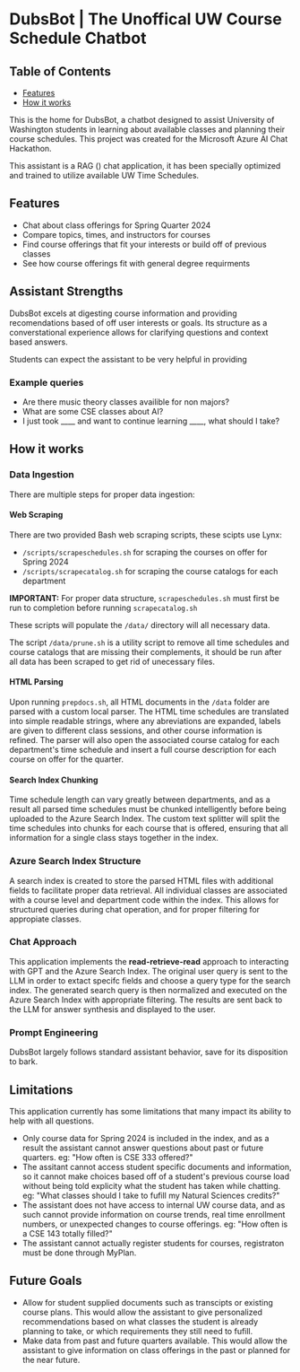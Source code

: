 

# DubsBot | The Unoffical UW Course Schedule Chatbot


## Table of Contents

- [Features](#features)
- [How it works](#how-it-works)


This is the home for DubsBot, a chatbot designed to assist University of Washington students in learning about available classes and planning their course schedules. This project was created for the Microsoft Azure AI Chat Hackathon.

This assistant is a RAG () chat application, it has been specially optimized and trained to utilize available UW Time Schedules.

## Features

* Chat about class offerings for Spring Quarter 2024
* Compare topics, times, and instructors for courses
* Find course offerings that fit your interests or build off of previous classes
* See how course offerings fit with general degree requirments

## Assistant Strengths

DubsBot excels at digesting course information and providing recomendations based of off user interests or goals. Its structure as a converstational experience allows for clarifying questions and context based answers.

Students can expect the assistant to be very helpful in providing 

### Example queries

* Are there music theory classes availible for non majors?
* What are some CSE classes about AI?
* I just took ____ and want to continue learning ____, what should I take?

## How it works

### Data Ingestion

There are multiple steps for proper data ingestion:

#### Web Scraping

There are two provided Bash web scraping scripts, these scipts use Lynx: 
* `/scripts/scrapeschedules.sh` for scraping the courses on offer for Spring 2024
* `/scripts/scrapecatalog.sh` for scraping the course catalogs for each department

**IMPORTANT:** For proper data structure, `scrapeschedules.sh` must first be run to completion before running `scrapecatalog.sh`

These scripts will populate the `/data/` directory will all necessary data. 

The script `/data/prune.sh` is a utility script to remove all time schedules and course catalogs that are missing their complements, it should be run after all data has been scraped to get rid of unecessary files.

#### HTML Parsing

Upon running `prepdocs.sh`, all HTML documents in the `/data` folder are parsed with a custom local parser. The HTML time schedules are translated into simple readable strings, where any abreviations are expanded, labels are given to different class sessions, and other course information is refined. The parser will also open the associated course catalog for each department's time schedule and insert a full course description for each course on offer for the quarter.

#### Search Index Chunking

Time schedule length can vary greatly between departments, and as a result all parsed time schedules must be chunked intelligently before being uploaded to the Azure Search Index. The custom text splitter will split the time schedules into chunks for each course that is offered, ensuring that all information for a single class stays together in the index.

### Azure Search Index Structure

A search index is created to store the parsed HTML files with additional fields to facilitate proper data retrieval. All individual classes are associated with a course level and department code within the index. This allows for structured queries during chat operation, and for proper filtering for appropiate classes.

### Chat Approach

This application implements the **read-retrieve-read** approach to interacting with GPT and the Azure Search Index. The original user query is sent to the LLM in order to extact specifc fields and choose a query type for the search index. The generated search query is then normalized and executed on the Azure Search Index with appropriate filtering. The results are sent back to the LLM for answer synthesis and displayed to the user.

### Prompt Engineering

DubsBot largely follows standard assistant behavior, save for its disposition to bark.

## Limitations

This application currently has some limitations that many impact its ability to help with all questions.

* Only course data for Spring 2024 is included in the index, and as a result the assistant cannot answer questions about past or future quarters. eg: "How often is CSE 333 offered?"
* The assitant cannot access student specific documents and information, so it cannot make choices based off of a student's previous course load without being told explicity what the student has taken while chatting. eg: "What classes should I take to fufill my Natural Sciences credits?"
* The assistant does not have access to internal UW course data, and as such cannot provide information on course trends, real time enrollment numbers, or unexpected changes to course offerings. eg: "How often is a CSE 143 totally filled?"
* The assistant cannot actually register students for courses, registraton must be done through MyPlan. 

## Future Goals

* Allow for student supplied documents such as transcipts or existing course plans. This would allow the assistant to give personalized recommendations based on what classes the student is already planning to take, or which requirements they still need to fufill.
* Make data from past and future quarters available. This would allow the assistant to give information on class offerings in the past or planned for the near future. 